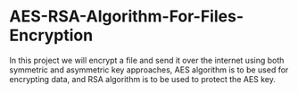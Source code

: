 # AES-RSA-Algorithm-For-Files-Encryption
In this project we will encrypt a file and send it over the internet using both symmetric and  asymmetric key approaches, AES algorithm is to be used for encrypting data, and RSA algorithm is to be used to protect the AES key.
